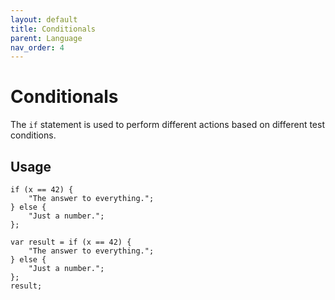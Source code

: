 ```yaml
---
layout: default
title: Conditionals
parent: Language
nav_order: 4
---
```


# Conditionals

The `if` statement is used to perform different actions based on different test conditions. 

## Usage

```
if (x == 42) {
    "The answer to everything.";
} else {
    "Just a number.";
};
```

```
var result = if (x == 42) {
    "The answer to everything.";
} else {
    "Just a number.";
};
result;
```